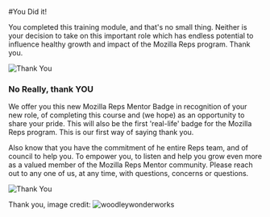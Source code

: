 #You Did it!

You completed this training module, and that's no small thing. Neither is your decision to take on this important role which has endless potential to influence healthy growth and impact of the Mozilla Reps program.  Thank you. 

![Thank You](http://tiptoes.ca/wp-content/uploads/2015/01/4759535950_7bca6684c8_z.jpg)


### No Really, thank YOU

We offer you this new Mozilla Reps Mentor Badge in recognition of your new role, of completing this course and (we hope) as an opportunity to share your pride.  This will also be the first 'real-life' badge for the Mozilla Reps program.  This is our first way of saying thank you.

Also know that you have the commitment of he entire Reps team, and of council to help you. To empower you, to listen and help you grow even more as a valued member of the Mozilla Reps Mentor community.  Please reach out to any one of us, at any time, with questions, concerns or questions. 


![Thank You](http://tiptoes.ca/wp-content/uploads/2015/02/Digital-copy.png)

Thank you, image credit:  ![woodleywonderworks](https://www.flickr.com/photos/wwworks/)